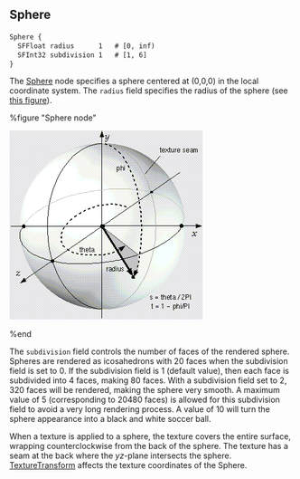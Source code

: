 ## Sphere

```
Sphere {
  SFFloat radius      1   # [0, inf)
  SFInt32 subdivision 1   # [1, 6]
}
```

The [Sphere](#sphere) node specifies a sphere centered at (0,0,0) in the local coordinate system.
The `radius` field specifies the radius of the sphere (see [this figure](#sphere-node)).

%figure "Sphere node"

![sphere.png](images/sphere.png)

%end

The `subdivision` field controls the number of faces of the rendered sphere.
Spheres are rendered as icosahedrons with 20 faces when the subdivision field is set to 0.
If the subdivision field is 1 (default value), then each face is subdivided into 4 faces, making 80 faces.
With a subdivision field set to 2, 320 faces will be rendered, making the sphere very smooth.
A maximum value of 5 (corresponding to 20480 faces) is allowed for this subdivision field to avoid a very long rendering process.
A value of 10 will turn the sphere appearance into a black and white soccer ball.

When a texture is applied to a sphere, the texture covers the entire surface, wrapping counterclockwise from the back of the sphere.
The texture has a seam at the back where the *yz*-plane intersects the sphere.
[TextureTransform](texturetransform.md) affects the texture coordinates of the Sphere.
